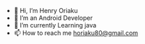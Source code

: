 - 👋 Hi, I’m Henry Oriaku
- 👀 I’m an Android Developer
- 🌱 I’m currently Learning java
- 📫 How to reach me horiaku80@gmail.com

<!---
Henry-Oriaku/Henry-Oriaku is a ✨ special ✨ repository because its `README.md` (this file) appears on your GitHub profile.
You can click the Preview link to take a look at your changes.
--->
